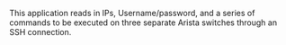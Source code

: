 This application reads in IPs, Username/password, and a series of commands to be executed on three separate Arista 
switches through an SSH connection.

  

